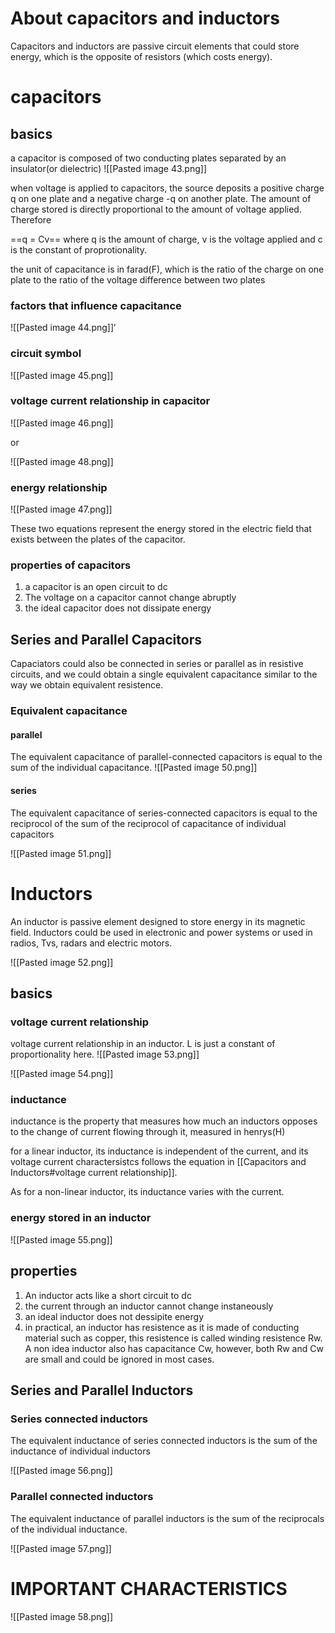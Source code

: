 # About capacitors and inductors
Capacitors and inductors are passive circuit elements that could store energy, which is the opposite of resistors (which costs energy).
# capacitors

## basics
a capacitor is composed of two conducting plates separated by an insulator(or dielectric)
![[Pasted image 43.png]]

when voltage is applied to capacitors, the source deposits a positive charge q on one plate and a negative charge -q on another plate. The amount of charge stored is directly proportional to the amount of voltage applied. Therefore

==q = Cv== where q is the amount of charge, v is the voltage applied and c is the constant of proprotionality. 

the unit of capacitance is in farad(F), which is the ratio of the charge on one plate to the ratio of the voltage difference between two plates

### factors that influence capacitance
![[Pasted image 44.png]]‘

### circuit symbol
![[Pasted image 45.png]]

### voltage current relationship in capacitor
![[Pasted image 46.png]]

or

![[Pasted image 48.png]]

### energy relationship
![[Pasted image 47.png]]

These two equations represent the energy stored in the electric field that exists between the plates of the capacitor.

### properties of capacitors
1. a capacitor is an open circuit to dc
2. The voltage on a capacitor cannot change abruptly
3. the ideal capacitor does not dissipate energy

## Series and Parallel Capacitors
Capaciators could also be connected in series or parallel as in resistive circuits, and we could obtain a single equivalent capacitance similar to the way we obtain equivalent resistence. 

### Equivalent capacitance
#### parallel
The equivalent capacitance of parallel-connected capacitors is equal to the sum of the individual capacitance.
![[Pasted image 50.png]]
#### series
The equivalent capacitance of series-connected capacitors is equal to the reciprocol of the sum of the reciprocol of capacitance of individual capacitors

![[Pasted image 51.png]]

# Inductors
An inductor is passive element designed to store energy in its magnetic field. Inductors could be used in electronic and power systems or used in radios, Tvs, radars and electric motors.

![[Pasted image 52.png]]
## basics
### voltage current relationship
voltage current relationship in an inductor. L is just a constant of proportionality here. 
![[Pasted image 53.png]]

![[Pasted image 54.png]]

### inductance
inductance is the property that measures how much an inductors opposes to the change of current flowing through it, measured in henrys(H)

for a linear inductor, its inductance is independent of the current, and its voltage current charactersistcs follows the equation in [[Capacitors and Inductors#voltage current relationship]].

As for a non-linear inductor, its inductance varies with the current.

### energy stored in an inductor
![[Pasted image 55.png]]

## properties
1. An inductor acts like a short circuit to dc
2. the current through an inductor cannot change instaneously
3. an ideal inductor does not dessipite energy
4. in practical, an inductor has resistence as it is made of conducting material such as copper, this resistence is called winding resistence Rw. A non idea inductor also has capacitance Cw, however, both Rw and Cw are small and could be ignored in most cases.

## Series and Parallel Inductors
### Series connected inductors
The equivalent inductance of series connected inductors is the sum of the inductance of individual inductors

![[Pasted image 56.png]]

### Parallel connected inductors
The equivalent inductance of parallel inductors is the sum of the reciprocals of the individual inductance. 

![[Pasted image 57.png]]

# IMPORTANT CHARACTERISTICS
![[Pasted image 58.png]]















